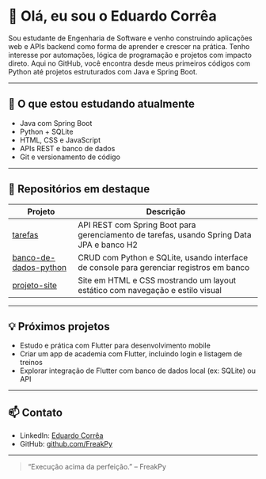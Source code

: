 # 👋 Olá, eu sou o Eduardo Corrêa

Sou estudante de Engenharia de Software e venho construindo aplicações web e APIs backend como forma de aprender e crescer na prática.
Tenho interesse por automações, lógica de programação e projetos com impacto direto.
Aqui no GitHub, você encontra desde meus primeiros códigos com Python até projetos estruturados com Java e Spring Boot.

---

## 🚀 O que estou estudando atualmente

* Java com Spring Boot
* Python + SQLite
* HTML, CSS e JavaScript
* APIs REST e banco de dados
* Git e versionamento de código

---

## 📌 Repositórios em destaque

| Projeto                                                                   | Descrição                                                                                 |
| ------------------------------------------------------------------------- | ----------------------------------------------------------------------------------------- |
| [tarefas](https://github.com/FreakPy/tarefas)                             | API REST com Spring Boot para gerenciamento de tarefas, usando Spring Data JPA e banco H2 |
| [banco-de-dados-python](https://github.com/FreakPy/banco-de-dados-python) | CRUD com Python e SQLite, usando interface de console para gerenciar registros em banco   |
| [projeto-site](https://github.com/FreakPy/projeto-site)                   | Site em HTML e CSS mostrando um layout estático com navegação e estilo visual             |

---

## 💡 Próximos projetos

* Estudo e prática com Flutter para desenvolvimento mobile
* Criar um app de academia com Flutter, incluindo login e listagem de treinos
* Explorar integração de Flutter com banco de dados local (ex: SQLite) ou API

---

## 📫 Contato

* LinkedIn: [Eduardo Corrêa](https://www.linkedin.com/in/eduardo-corr%C3%AAa-0539ba210/)
* GitHub: [github.com/FreakPy](https://github.com/FreakPy)

---

> “Execução acima da perfeição.” – FreakPy
